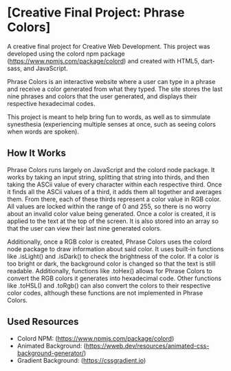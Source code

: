 # [Creative Final Project: Phrase Colors]

A creative final project for Creative Web Development. This project was developed using the colord npm package (https://www.npmjs.com/package/colord) and created with HTML5, dart-sass, and JavaScript.

Phrase Colors is an interactive website where a user can type in a phrase and receive a color generated from what they typed. The site stores the last nine phrases and colors that the user generated, and displays their respective hexadecimal codes.

This project is meant to help bring fun to words, as well as to simmulate synesthesia (experiencing multiple senses at once, such as seeing colors when words are spoken).

## How It Works

Phrase Colors runs largely on JavaScript and the colord node package. It works by taking an input string, splitting that string into thirds, and then taking the ASCii value of every character within each respective third. Once it finds all the ASCii values of a third, it adds them all together and averages them. From there, each of these thirds represent a color value in RGB color. All values are locked within the range of 0 and 255, so there is no worry about an invalid color value being generated. Once a color is created, it is applied to the text at the top of the screen. It is also stored into an array so that the user can view their last nine generated colors.

Additionally, once a RGB color is created, Phrase Colors uses the colord node package to draw information about said color. It uses built-in functions like .isLight() and .isDark() to check the brightness of the color. If a color is too bright or dark, the background color is changed so that the text is still readable. Additionally, functions like .toHex() allows for Phrase Colors to convert the RGB colors it generates into hexadecimal code. Other functions like .toHSL() and .toRgb() can also convert the colors to their respective color codes, although these functions are not implemented in Phrase Colors.

## Used Resources

* Colord NPM: (https://www.npmjs.com/package/colord)
* Animated Background: (https://wweb.dev/resources/animated-css-background-generator/)
* Gradient Background: (https://cssgradient.io)
